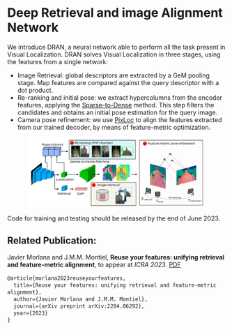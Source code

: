 # Deep Retrieval and image Alignment Network

We introduce DRAN, a neural network able to perform all the task present in Visual Localization. DRAN solves Visual Localization in three stages, using the features from a single network:

- Image Retrieval: global descriptors are extracted by a GeM pooling stage. Map features are compared against the query descriptor with a dot product. 
- Re-ranking and initial pose: we extract hypercolumns from the encoder features, applying the [Sparse-to-Dense](https://arxiv.org/abs/1907.03965) method. This step filters the candidates and obtains an initial pose estimation for the query image.
- Camera pose refinement: we use [PixLoc](https://arxiv.org/abs/2103.09213) to align the features extracted from our trained decoder, by means of feature-metric optimization.

<p align="center">
  <a><img src="assets/stages.jpeg" width="80%"/></a>
</p>

Code for training and testing should be released by the end of June 2023. 

## Related Publication:

Javier Morlana and J.M.M. Montiel, **Reuse your features: unifying retrieval and feature-metric alignment**, to appear at *ICRA 2023*. [PDF](https://arxiv.org/pdf/2204.06292.pdf)
```
@article{morlana2023reuseyourfeatures,
  title={Reuse your features: unifying retrieval and feature-metric alignment},
  author={Javier Morlana and J.M.M. Montiel},
  journal={arXiv preprint arXiv:2204.06292},
  year={2023}
}
```





